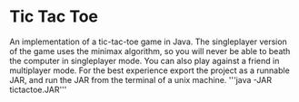 # Tic Tac Toe

An implementation of a tic-tac-toe game in Java. The singleplayer version of the game uses the minimax algorithm, so you will never be able to beath the computer in singleplayer mode. You can also play against a friend in multiplayer mode. For the best experience export the project as a runnable JAR, and run the JAR from the terminal of a unix machine.
'''java -JAR tictactoe.JAR'''
